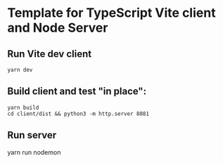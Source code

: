 # Template for TypeScript Vite client and Node Server

## Run Vite dev client

`yarn dev`

## Build client and test "in place":

```
yarn build
cd client/dist && python3 -m http.server 8081
```

## Run server

yarn run nodemon
